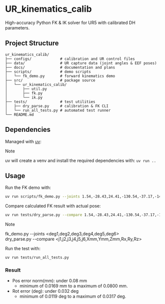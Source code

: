 # UR_kinematics_calib

High-accuracy Python FK & IK solver for UR5 with calibrated DH parameters.

## Project Structure

```
ur_kinematics_calib/
├── configs/             # calibration and UR control files
├── data/                # UR capture data (joint angles & EEF poses)
├── docs/                # documentation and plans
├── scripts/             # demo scripts
│   └── fk_demo.py       # forward kinematics demo
├── src/                 # package source
│   └── ur_kinematics_calib/
│       ├── util.py
│       ├── fk.py
│       └── ik.py
├── tests/               # test utilities
│   ├── dry_parse.py     # calibration & FK CLI
│   └── run_all_tests.py # automated test runner
└── README.md
```

## Dependencies

Managed with [uv](https://github.com/astral-sh/uv):

> [!NOTE]  
> uv will create a venv and install the required dependencies with: `uv run ..`

## Usage

Run the FK demo with:
```bash
uv run scripts/fk_demo.py --joints 1.54,-28.43,24.41,-130.54,-37.17,-147.01
```

Compare calculated FK result with actual pose:
```bash
uv run tests/dry_parse.py --compare 1.54,-28.43,24.41,-130.54,-37.17,-147.01,-872.69,-236.61,417.99,1.344,-1.557,0.494
```

> [!NOTE]  
> fk_demo.py --joints <deg1,deg2,deg3,deg4,deg5,deg6>  
> dry_parse.py --compare <j1,j2,j3,j4,j5,j6,Xmm,Ymm,Zmm,Rx,Ry,Rz>

Run the test with:

```bash
uv run tests/run_all_tests.py
```

### Result
- Pos error norm(mm): under 0.08 mm
    - minimum of 0.0169 mm to a maximum of 0.0800 mm.
- Rot error (deg): under 0.032 deg
    - minimum of 0.0119 deg to a maximum of 0.0317 deg.
